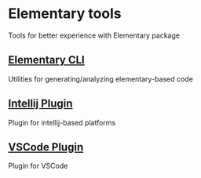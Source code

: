 # Elementary tools
Tools for better experience with Elementary package

## [Elementary CLI](./elementary_cli)
Utilities for generating/analyzing elementary-based code

## [Intellij Plugin](./plugin_intellij)
Plugin for intellij-based platforms

## [VSCode Plugin](./plugin_vscode)
Plugin for VSCode
